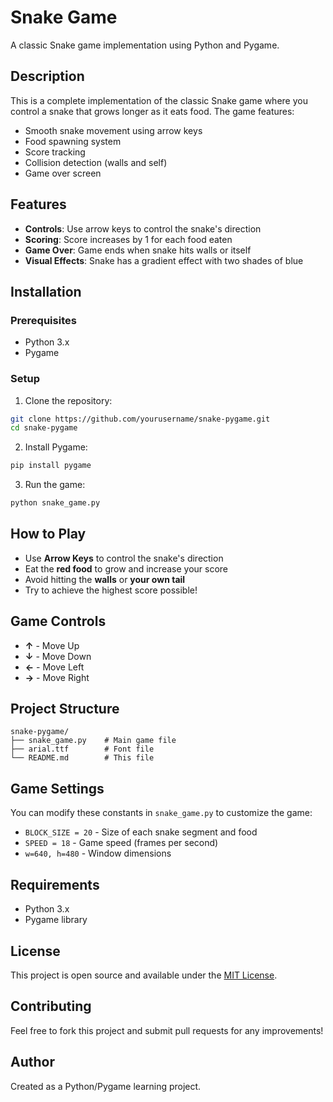 # Snake Game

A classic Snake game implementation using Python and Pygame.

## Description

This is a complete implementation of the classic Snake game where you control a snake that grows longer as it eats food. The game features:

- Smooth snake movement using arrow keys
- Food spawning system
- Score tracking
- Collision detection (walls and self)
- Game over screen

## Features

- **Controls**: Use arrow keys to control the snake's direction
- **Scoring**: Score increases by 1 for each food eaten
- **Game Over**: Game ends when snake hits walls or itself
- **Visual Effects**: Snake has a gradient effect with two shades of blue

## Installation

### Prerequisites

- Python 3.x
- Pygame

### Setup

1. Clone the repository:
```bash
git clone https://github.com/yourusername/snake-pygame.git
cd snake-pygame
```

2. Install Pygame:
```bash
pip install pygame
```

3. Run the game:
```bash
python snake_game.py
```

## How to Play

- Use **Arrow Keys** to control the snake's direction
- Eat the **red food** to grow and increase your score
- Avoid hitting the **walls** or **your own tail**
- Try to achieve the highest score possible!

## Game Controls

- **↑** - Move Up
- **↓** - Move Down
- **←** - Move Left
- **→** - Move Right

## Project Structure

```
snake-pygame/
├── snake_game.py    # Main game file
├── arial.ttf        # Font file
└── README.md        # This file
```

## Game Settings

You can modify these constants in `snake_game.py` to customize the game:

- `BLOCK_SIZE = 20` - Size of each snake segment and food
- `SPEED = 18` - Game speed (frames per second)
- `w=640, h=480` - Window dimensions

## Requirements

- Python 3.x
- Pygame library

## License

This project is open source and available under the [MIT License](LICENSE).

## Contributing

Feel free to fork this project and submit pull requests for any improvements!

## Author

Created as a Python/Pygame learning project. 